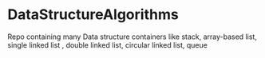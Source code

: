# DataStructureAlgorithms

Repo containing many Data structure containers like stack, array-based list, single linked list , double linked list, circular linked list, queue
